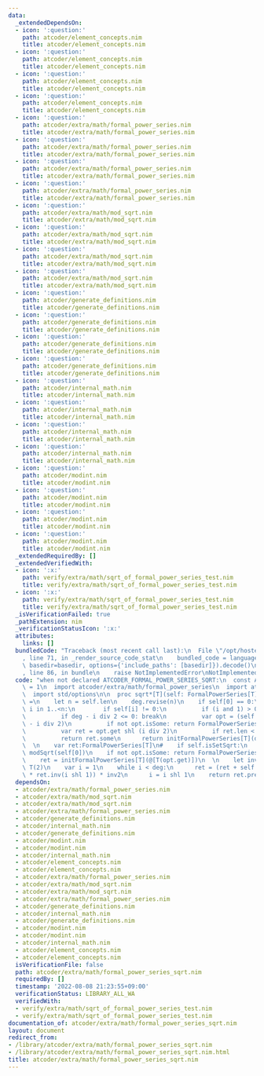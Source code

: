 ```yaml
---
data:
  _extendedDependsOn:
  - icon: ':question:'
    path: atcoder/element_concepts.nim
    title: atcoder/element_concepts.nim
  - icon: ':question:'
    path: atcoder/element_concepts.nim
    title: atcoder/element_concepts.nim
  - icon: ':question:'
    path: atcoder/element_concepts.nim
    title: atcoder/element_concepts.nim
  - icon: ':question:'
    path: atcoder/element_concepts.nim
    title: atcoder/element_concepts.nim
  - icon: ':question:'
    path: atcoder/extra/math/formal_power_series.nim
    title: atcoder/extra/math/formal_power_series.nim
  - icon: ':question:'
    path: atcoder/extra/math/formal_power_series.nim
    title: atcoder/extra/math/formal_power_series.nim
  - icon: ':question:'
    path: atcoder/extra/math/formal_power_series.nim
    title: atcoder/extra/math/formal_power_series.nim
  - icon: ':question:'
    path: atcoder/extra/math/formal_power_series.nim
    title: atcoder/extra/math/formal_power_series.nim
  - icon: ':question:'
    path: atcoder/extra/math/mod_sqrt.nim
    title: atcoder/extra/math/mod_sqrt.nim
  - icon: ':question:'
    path: atcoder/extra/math/mod_sqrt.nim
    title: atcoder/extra/math/mod_sqrt.nim
  - icon: ':question:'
    path: atcoder/extra/math/mod_sqrt.nim
    title: atcoder/extra/math/mod_sqrt.nim
  - icon: ':question:'
    path: atcoder/extra/math/mod_sqrt.nim
    title: atcoder/extra/math/mod_sqrt.nim
  - icon: ':question:'
    path: atcoder/generate_definitions.nim
    title: atcoder/generate_definitions.nim
  - icon: ':question:'
    path: atcoder/generate_definitions.nim
    title: atcoder/generate_definitions.nim
  - icon: ':question:'
    path: atcoder/generate_definitions.nim
    title: atcoder/generate_definitions.nim
  - icon: ':question:'
    path: atcoder/generate_definitions.nim
    title: atcoder/generate_definitions.nim
  - icon: ':question:'
    path: atcoder/internal_math.nim
    title: atcoder/internal_math.nim
  - icon: ':question:'
    path: atcoder/internal_math.nim
    title: atcoder/internal_math.nim
  - icon: ':question:'
    path: atcoder/internal_math.nim
    title: atcoder/internal_math.nim
  - icon: ':question:'
    path: atcoder/internal_math.nim
    title: atcoder/internal_math.nim
  - icon: ':question:'
    path: atcoder/modint.nim
    title: atcoder/modint.nim
  - icon: ':question:'
    path: atcoder/modint.nim
    title: atcoder/modint.nim
  - icon: ':question:'
    path: atcoder/modint.nim
    title: atcoder/modint.nim
  - icon: ':question:'
    path: atcoder/modint.nim
    title: atcoder/modint.nim
  _extendedRequiredBy: []
  _extendedVerifiedWith:
  - icon: ':x:'
    path: verify/extra/math/sqrt_of_formal_power_series_test.nim
    title: verify/extra/math/sqrt_of_formal_power_series_test.nim
  - icon: ':x:'
    path: verify/extra/math/sqrt_of_formal_power_series_test.nim
    title: verify/extra/math/sqrt_of_formal_power_series_test.nim
  _isVerificationFailed: true
  _pathExtension: nim
  _verificationStatusIcon: ':x:'
  attributes:
    links: []
  bundledCode: "Traceback (most recent call last):\n  File \"/opt/hostedtoolcache/Python/3.10.5/x64/lib/python3.10/site-packages/onlinejudge_verify/documentation/build.py\"\
    , line 71, in _render_source_code_stat\n    bundled_code = language.bundle(stat.path,\
    \ basedir=basedir, options={'include_paths': [basedir]}).decode()\n  File \"/opt/hostedtoolcache/Python/3.10.5/x64/lib/python3.10/site-packages/onlinejudge_verify/languages/nim.py\"\
    , line 86, in bundle\n    raise NotImplementedError\nNotImplementedError\n"
  code: "when not declared ATCODER_FORMAL_POWER_SERIES_SQRT:\n  const ATCODER_FORMAL_POWER_SERIES_SQRT*\
    \ = 1\n  import atcoder/extra/math/formal_power_series\n  import atcoder/extra/math/mod_sqrt\n\
    \  import std/options\n\n  proc sqrt*[T](self: FormalPowerSeries[T], deg = -1):Option[FormalPowerSeries[T]]\
    \ =\n    let n = self.len\n    deg.revise(n)\n    if self[0] == 0:\n      for\
    \ i in 1..<n:\n        if self[i] != 0:\n          if (i and 1) > 0: return FormalPowerSeries[T].none\n\
    \          if deg - i div 2 <= 0: break\n          var opt = (self shr i).sqrt(deg\
    \ - i div 2)\n          if not opt.isSome: return FormalPowerSeries[T].none\n\
    \          var ret = opt.get shl (i div 2)\n          if ret.len < deg: ret.setlen(deg)\n\
    \          return ret.some\n      return initFormalPowerSeries[T](deg).some\n\
    \  \n    var ret:FormalPowerSeries[T]\n#    if self.isSetSqrt:\n    let opt =\
    \ modSqrt(self[0])\n    if not opt.isSome: return FormalPowerSeries[T].none\n\
    \    ret = initFormalPowerSeries[T](@[T(opt.get)])\n  \n    let inv2 = T(1) /\
    \ T(2)\n    var i = 1\n    while i < deg:\n      ret = (ret + self.pre(i shl 1)\
    \ * ret.inv(i shl 1)) * inv2\n      i = i shl 1\n    return ret.pre(deg).some\n"
  dependsOn:
  - atcoder/extra/math/formal_power_series.nim
  - atcoder/extra/math/mod_sqrt.nim
  - atcoder/extra/math/mod_sqrt.nim
  - atcoder/extra/math/formal_power_series.nim
  - atcoder/generate_definitions.nim
  - atcoder/internal_math.nim
  - atcoder/generate_definitions.nim
  - atcoder/modint.nim
  - atcoder/modint.nim
  - atcoder/internal_math.nim
  - atcoder/element_concepts.nim
  - atcoder/element_concepts.nim
  - atcoder/extra/math/formal_power_series.nim
  - atcoder/extra/math/mod_sqrt.nim
  - atcoder/extra/math/mod_sqrt.nim
  - atcoder/extra/math/formal_power_series.nim
  - atcoder/generate_definitions.nim
  - atcoder/internal_math.nim
  - atcoder/generate_definitions.nim
  - atcoder/modint.nim
  - atcoder/modint.nim
  - atcoder/internal_math.nim
  - atcoder/element_concepts.nim
  - atcoder/element_concepts.nim
  isVerificationFile: false
  path: atcoder/extra/math/formal_power_series_sqrt.nim
  requiredBy: []
  timestamp: '2022-08-08 21:23:55+09:00'
  verificationStatus: LIBRARY_ALL_WA
  verifiedWith:
  - verify/extra/math/sqrt_of_formal_power_series_test.nim
  - verify/extra/math/sqrt_of_formal_power_series_test.nim
documentation_of: atcoder/extra/math/formal_power_series_sqrt.nim
layout: document
redirect_from:
- /library/atcoder/extra/math/formal_power_series_sqrt.nim
- /library/atcoder/extra/math/formal_power_series_sqrt.nim.html
title: atcoder/extra/math/formal_power_series_sqrt.nim
---
```

